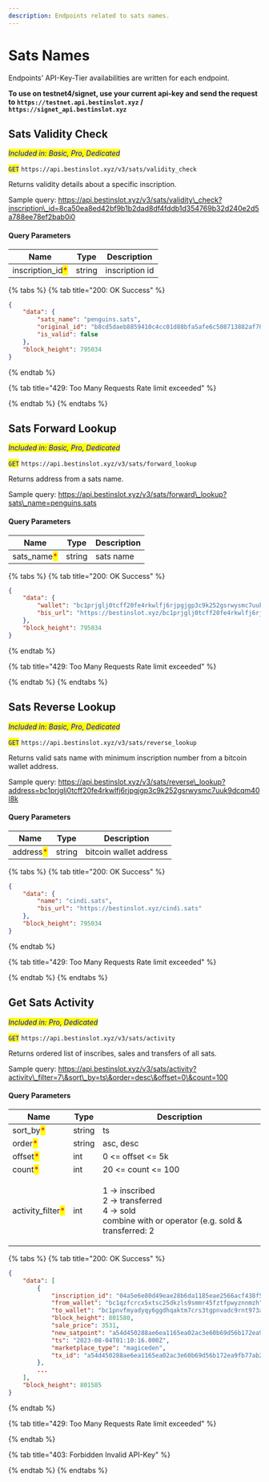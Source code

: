 ```yaml
---
description: Endpoints related to sats names.
---
```


# Sats Names

Endpoints' API-Key-Tier availabilities are written for each endpoint.

**To use on testnet4/signet, use your current api-key and send the request to `https://testnet.api.bestinslot.xyz` / `https://signet_api.bestinslot.xyz`**

## Sats Validity Check

_<mark style="color:blue;">Included in: Basic, Pro, Dedicated</mark>_

<mark style="color:blue;">`GET`</mark> `https://api.bestinslot.xyz/v3/sats/validity_check`

Returns validity details about a specific inscription.

Sample query: https://api.bestinslot.xyz/v3/sats/validity\_check?inscription\_id=8ca50ea8ed42bf9b1b2dad8df4fddb1d354769b32d240e2d5a788ee78ef2bab0i0

#### Query Parameters

| Name                                              | Type   | Description    |
| ------------------------------------------------- | ------ | -------------- |
| inscription\_id<mark style="color:red;">\*</mark> | string | inscription id |

{% tabs %}
{% tab title="200: OK Success" %}
```json
{
    "data": {
        "sats_name": "penguins.sats",
        "original_id": "b8cd5daeb8859410c4cc01d88bfa5afe6c508713882af7099b45b5d583c270d7i0",
        "is_valid": false
    },
    "block_height": 795034
}
```
{% endtab %}

{% tab title="429: Too Many Requests Rate limit exceeded" %}

{% endtab %}
{% endtabs %}



## Sats Forward Lookup

_<mark style="color:blue;">Included in: Basic, Pro, Dedicated</mark>_

<mark style="color:blue;">`GET`</mark> `https://api.bestinslot.xyz/v3/sats/forward_lookup`

Returns address from a sats name.

Sample query: https://api.bestinslot.xyz/v3/sats/forward\_lookup?sats\_name=penguins.sats

#### Query Parameters

| Name                                         | Type   | Description |
| -------------------------------------------- | ------ | ----------- |
| sats\_name<mark style="color:red;">\*</mark> | string | sats name   |

{% tabs %}
{% tab title="200: OK Success" %}
```json
{
    "data": {
        "wallet": "bc1prjglj0tcff20fe4rkwlfj6rjpgjgp3c9k252gsrwysmc7uuk9dcqm40l8k",
        "bis_url": "https://bestinslot.xyz/bc1prjglj0tcff20fe4rkwlfj6rjpgjgp3c9k252gsrwysmc7uuk9dcqm40l8k"
    },
    "block_height": 795034
}
```
{% endtab %}

{% tab title="429: Too Many Requests Rate limit exceeded" %}

{% endtab %}
{% endtabs %}



## Sats Reverse Lookup

_<mark style="color:blue;">Included in: Basic, Pro, Dedicated</mark>_

<mark style="color:blue;">`GET`</mark> `https://api.bestinslot.xyz/v3/sats/reverse_lookup`

Returns valid sats name with minimum inscription number from a bitcoin wallet address.

Sample query: https://api.bestinslot.xyz/v3/sats/reverse\_lookup?address=bc1prjglj0tcff20fe4rkwlfj6rjpgjgp3c9k252gsrwysmc7uuk9dcqm40l8k

#### Query Parameters

| Name                                      | Type   | Description            |
| ----------------------------------------- | ------ | ---------------------- |
| address<mark style="color:red;">\*</mark> | string | bitcoin wallet address |

{% tabs %}
{% tab title="200: OK Success" %}
```json
{
    "data": {
        "name": "cindi.sats",
        "bis_url": "https://bestinslot.xyz/cindi.sats"
    },
    "block_height": 795034
}
```
{% endtab %}

{% tab title="429: Too Many Requests Rate limit exceeded" %}

{% endtab %}
{% endtabs %}



## Get Sats Activity

_<mark style="color:blue;">Included in: Pro, Dedicated</mark>_

<mark style="color:blue;">`GET`</mark> `https://api.bestinslot.xyz/v3/sats/activity`

Returns ordered list of inscribes, sales and transfers of all sats.

Sample query: https://api.bestinslot.xyz/v3/sats/activity?activity\_filter=7\&sort\_by=ts\&order=desc\&offset=0\&count=100

#### Query Parameters

| Name                                               | Type   | Description                                                                                                                  |
| -------------------------------------------------- | ------ | ---------------------------------------------------------------------------------------------------------------------------- |
| sort\_by<mark style="color:red;">\*</mark>         | string | ts                                                                                                                           |
| order<mark style="color:red;">\*</mark>            | string | asc, desc                                                                                                                    |
| offset<mark style="color:red;">\*</mark>           | int    | 0 <= offset <= 5k                                                                                                            |
| count<mark style="color:red;">\*</mark>            | int    | 20 <= count <= 100                                                                                                           |
| activity\_filter<mark style="color:red;">\*</mark> | int    | <p>1 -> inscribed<br>2 -> transferred<br>4 -> sold<br>combine with or operator (e.g. sold &#x26; transferred: 2 | 4 = 6)</p> |

{% tabs %}
{% tab title="200: OK Success" %}
```json
{
    "data": [
        {
            "inscription_id": "04a5e6e80d49eae28b6da1185eae2566acf438f52957ca214a262ff1a398d469i0",
            "from_wallet": "bc1qzfcrcx5xtsc25dkzls9smmr45fztfpwyznnmzh",
            "to_wallet": "bc1pnvfmyadyqy6ggdhqaktm7crs3tgpnvadc9rnt973axfr6twend6qexd5qz",
            "block_height": 801580,
            "sale_price": 3531,
            "new_satpoint": "a54d450288ae6ea1165ea02ac3e60b69d56b172ea9fb77ab2011b15cbeb6eeb3:1:0",
            "ts": "2023-08-04T01:10:16.000Z",
            "marketplace_type": "magiceden",
            "tx_id": "a54d450288ae6ea1165ea02ac3e60b69d56b172ea9fb77ab2011b15cbeb6eeb3"
        },
        ...
    ],
    "block_height": 801585
}
```
{% endtab %}

{% tab title="429: Too Many Requests Rate limit exceeded" %}

{% endtab %}

{% tab title="403: Forbidden Invalid API-Key" %}

{% endtab %}
{% endtabs %}
